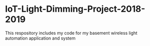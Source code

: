 # IoT-Light-Dimming-Project-2018-2019
This respository includes my code for my basement wireless light automation application and system
